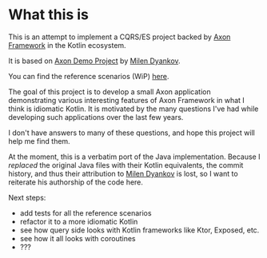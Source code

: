# What this is

This is an attempt to implement a CQRS/ES project backed by [Axon Framework](https://www.axoniq.io) in the Kotlin ecosystem. 

It is based on [Axon Demo Project](https://github.com/azzazzel/scsc) by [Milen Dyankov](https://github.com/azzazzel).

You can find the reference scenarios (WiP) [here](docs/ReferenceScenarios.md).

The goal of this project is to develop a small Axon application demonstrating various interesting features of Axon Framework
in what I think is idiomatic Kotlin. It is motivated by the many questions I've had while developing such applications 
over the last few years.

I don't have answers to many of these questions, and hope this project will help me find them. 

At the moment, this is a verbatim port of the Java implementation. 
Because I _replaced_ the original Java files with their Kotlin equivalents, the commit history,
and thus their attribution to [Milen Dyankov](https://github.com/azzazzel) is lost, so I want to 
reiterate his authorship of the code here.

Next steps:
- add tests for all the reference scenarios
- refactor it to a more idiomatic Kotlin
- see how query side looks with Kotlin frameworks like Ktor, Exposed, etc. 
- see how it all looks with coroutines
- ???
